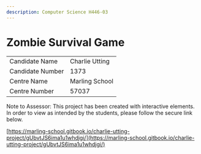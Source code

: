 ```yaml
---
description: Computer Science H446-03
---
```


# Zombie Survival Game

|                  |                |
| ---------------- | -------------- |
| Candidate Name   | Charlie Utting |
| Candidate Number | 1373           |
| Centre Name      | Marling School |
| Centre Number    | 57037          |

Note to Assessor: This project has been created with interactive elements. In order to view as intended by the students, please follow the secure link below.

[https://marling-school.gitbook.io/charlie-utting-project/gUbvtJS6ima1u1whdjgi/](https://marling-school.gitbook.io/charlie-utting-project/gUbvtJS6ima1u1whdjgi/)
